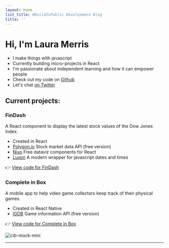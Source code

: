 ```yaml
---
layout: home
list_title: #BuildInPublic Development Blog
title: ''
---
```

# Hi, I'm Laura Merris

- I make things with javascript  
- Currently building micro-projects in React  
- I'm passionate about independent learning and how it can empower people  
- Check out my code on [Github](https://github.com/LauraMerris)  
- Let's chat [on Twitter](https://twitter.com/lauramerris)  

## Current projects: 

### FinDash
A React component to display the latest stock values of the Dow Jones Index.

- Created in React
- [Polygon.io](https://polygon.io) Stock market data API (free version)
- [Nivo](https://nivo.rocks) Free dataviz components for React
- [Luxon](https://github.com/moment/luxon/) A modern wrapper for javascript dates and times 
<!-- end list -->
👉 [View code for FinDash](https://github.com/LauraMerris/findash)

### Complete in Box
A mobile app to help video game collectors keep track of their physical games.

- Created in React Native
- [IGDB](https://m.igdb.com/api) Game information API (free version)
<!-- end list -->
👉 [View code for Complete in Box](https://github.com/LauraMerris/cib)

![cib-mock-mini](https://user-images.githubusercontent.com/7448403/147874331-8282c839-0c74-4aab-b144-e2466fd0ab14.jpg)

---
